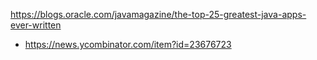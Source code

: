 https://blogs.oracle.com/javamagazine/the-top-25-greatest-java-apps-ever-written
* https://news.ycombinator.com/item?id=23676723